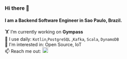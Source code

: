 ### Hi there 👋
#### I am a Backend Software Engineer in Sao Paulo, Brazil.




:weight_lifting:  I’m currently working on **Gympass**  
:hammer: I use daily: `Kotlin`,`PostgreSQL` ,`Kafka`, `Scala`, `DynamoDB`    
:thinking: I'm interested in: Open Source, IoT  
📫 Reach me out: 
<a href="https://www.linkedin.com/in/guilhermebordallo/">
  <img  alt="BordalloG LinkedIN" width="18px" src="https://raw.githubusercontent.com/peterthehan/peterthehan/master/assets/linkedin.svg" />
</a>
<!--
**BordalloG/bordallog** is a ✨ _special_ ✨ repository because its `README.md` (this file) appears on your GitHub profile.

Here are some ideas to get you started:

🔭 I’m currently working on Gympass
- 🌱 I’m currently learning ...
- 👯 I’m looking to collaborate on ...
- 🤔 I’m looking for help with ...
- 💬 Ask me about ...
- 📫 How to reach me: ...
- 😄 Pronouns: ...
- ⚡ Fun fact: ...
-->
